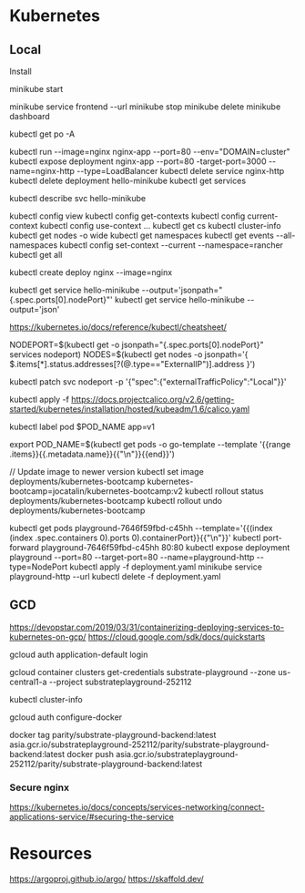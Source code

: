 # Kubernetes

## Local

Install 

minikube start

minikube service frontend --url
minikube stop
minikube delete
minikube dashboard

kubectl get po -A

kubectl run --image=nginx nginx-app --port=80 --env="DOMAIN=cluster"
kubectl expose deployment nginx-app --port=80 -target-port=3000 --name=nginx-http --type=LoadBalancer
kubectl delete service  nginx-http
kubectl delete deployment hello-minikube
kubectl get services

kubectl describe svc  hello-minikube

kubectl config view
kubectl config get-contexts
kubectl config current-context
kubectl config use-context ...
kubectl get cs
kubectl cluster-info
kubectl get nodes -o wide
kubectl get namespaces
kubectl get events --all-namespaces
kubectl config set-context --current --namespace=rancher
kubectl get all


kubectl create deploy nginx --image=nginx

kubectl get service hello-minikube --output='jsonpath="{.spec.ports[0].nodePort}"'
kubectl get service hello-minikube --output='json'

https://kubernetes.io/docs/reference/kubectl/cheatsheet/

NODEPORT=$(kubectl get -o jsonpath="{.spec.ports[0].nodePort}" services nodeport)
NODES=$(kubectl get nodes -o jsonpath='{ $.items[*].status.addresses[?(@.type=="ExternalIP")].address }')

kubectl patch svc nodeport -p '{"spec":{"externalTrafficPolicy":"Local"}}'

kubectl apply -f https://docs.projectcalico.org/v2.6/getting-started/kubernetes/installation/hosted/kubeadm/1.6/calico.yaml

kubectl label pod $POD_NAME app=v1

export POD_NAME=$(kubectl get pods -o go-template --template '{{range .items}}{{.metadata.name}}{{"\n"}}{{end}}')

// Update image to newer version
kubectl set image deployments/kubernetes-bootcamp kubernetes-bootcamp=jocatalin/kubernetes-bootcamp:v2
kubectl rollout status deployments/kubernetes-bootcamp
kubectl rollout undo deployments/kubernetes-bootcamp

kubectl get pods playground-7646f59fbd-c45hh --template='{{(index (index .spec.containers 0).ports 0).containerPort}}{{"\n"}}'
kubectl port-forward  playground-7646f59fbd-c45hh 80:80
kubectl expose deployment playground --port=80 --target-port=80 --name=playground-http --type=NodePort
kubectl apply -f deployment.yaml
minikube service playground-http --url
kubectl delete -f deployment.yaml
## GCD

https://devopstar.com/2019/03/31/containerizing-deploying-services-to-kubernetes-on-gcp/
https://cloud.google.com/sdk/docs/quickstarts

gcloud auth application-default login

gcloud container clusters get-credentials substrate-playground --zone us-central1-a --project substrateplayground-252112

kubectl cluster-info

gcloud auth configure-docker

docker tag parity/substrate-playground-backend:latest asia.gcr.io/substrateplayground-252112/parity/substrate-playground-backend:latest
docker push asia.gcr.io/substrateplayground-252112/parity/substrate-playground-backend:latest

### Secure nginx

https://kubernetes.io/docs/concepts/services-networking/connect-applications-service/#securing-the-service


# Resources

https://argoproj.github.io/argo/
https://skaffold.dev/